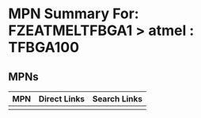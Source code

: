 



# MPN Summary For: FZEATMELTFBGA1 > atmel : TFBGA100

## MPNs
  

|MPN|Direct Links|Search Links|
| :--- | :--- | :--- |
||||

